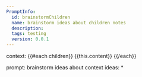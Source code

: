 ```yaml
---
PromptInfo:
  id: brainstormChildren
  name: brainstorm ideas about children notes
  description:
  tags: testing
  version: 0.0.1
---
```

context:
{{#each children}}
{{this.content}}
{{/each}}

prompt:
brainstorm ideas about context
ideas:
*